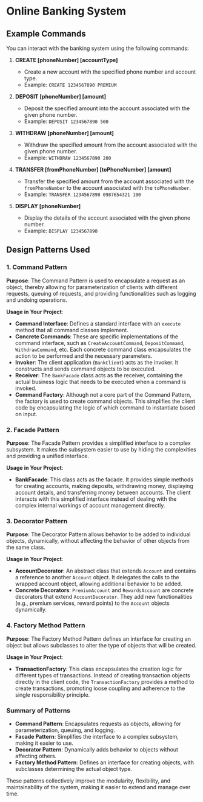 # Online Banking System

## Example Commands

You can interact with the banking system using the following commands:

1. **CREATE [phoneNumber] [accountType]**
   - Create a new account with the specified phone number and account type.
   - Example: `CREATE 1234567890 PREMIUM`

2. **DEPOSIT [phoneNumber] [amount]**
   - Deposit the specified amount into the account associated with the given phone number.
   - Example: `DEPOSIT 1234567890 500`

3. **WITHDRAW [phoneNumber] [amount]**
   - Withdraw the specified amount from the account associated with the given phone number.
   - Example: `WITHDRAW 1234567890 200`

4. **TRANSFER [fromPhoneNumber] [toPhoneNumber] [amount]**
   - Transfer the specified amount from the account associated with the `fromPhoneNumber` to the account associated with the `toPhoneNumber`.
   - Example: `TRANSFER 1234567890 0987654321 100`

5. **DISPLAY [phoneNumber]**
   - Display the details of the account associated with the given phone number.
   - Example: `DISPLAY 1234567890`

## Design Patterns Used

### 1. Command Pattern

**Purpose**:
The Command Pattern is used to encapsulate a request as an object, thereby allowing for parameterization of clients with different requests, queuing of requests, and providing functionalities such as logging and undoing operations.

**Usage in Your Project**:
- **Command Interface**: Defines a standard interface with an `execute` method that all command classes implement.
- **Concrete Commands**: These are specific implementations of the command interface, such as `CreateAccountCommand`, `DepositCommand`, `WithdrawCommand`, etc. Each concrete command class encapsulates the action to be performed and the necessary parameters.
- **Invoker**: The client application (`BankClient`) acts as the invoker. It constructs and sends command objects to be executed.
- **Receiver**: The `BankFacade` class acts as the receiver, containing the actual business logic that needs to be executed when a command is invoked.
- **Command Factory**: Although not a core part of the Command Pattern, the factory is used to create command objects. This simplifies the client code by encapsulating the logic of which command to instantiate based on input.

### 2. Facade Pattern

**Purpose**:
The Facade Pattern provides a simplified interface to a complex subsystem. It makes the subsystem easier to use by hiding the complexities and providing a unified interface.

**Usage in Your Project**:
- **BankFacade**: This class acts as the facade. It provides simple methods for creating accounts, making deposits, withdrawing money, displaying account details, and transferring money between accounts. The client interacts with this simplified interface instead of dealing with the complex internal workings of account management directly.

### 3. Decorator Pattern

**Purpose**:
The Decorator Pattern allows behavior to be added to individual objects, dynamically, without affecting the behavior of other objects from the same class.

**Usage in Your Project**:
- **AccountDecorator**: An abstract class that extends `Account` and contains a reference to another `Account` object. It delegates the calls to the wrapped account object, allowing additional behavior to be added.
- **Concrete Decorators**: `PremiumAccount` and `RewardsAccount` are concrete decorators that extend `AccountDecorator`. They add new functionalities (e.g., premium services, reward points) to the `Account` objects dynamically.

### 4. Factory Method Pattern

**Purpose**:
The Factory Method Pattern defines an interface for creating an object but allows subclasses to alter the type of objects that will be created.

**Usage in Your Project**:
- **TransactionFactory**: This class encapsulates the creation logic for different types of transactions. Instead of creating transaction objects directly in the client code, the `TransactionFactory` provides a method to create transactions, promoting loose coupling and adherence to the single responsibility principle.

### Summary of Patterns

- **Command Pattern**: Encapsulates requests as objects, allowing for parameterization, queuing, and logging.
- **Facade Pattern**: Simplifies the interface to a complex subsystem, making it easier to use.
- **Decorator Pattern**: Dynamically adds behavior to objects without affecting others.
- **Factory Method Pattern**: Defines an interface for creating objects, with subclasses determining the actual object type.

These patterns collectively improve the modularity, flexibility, and maintainability of the system, making it easier to extend and manage over time.
